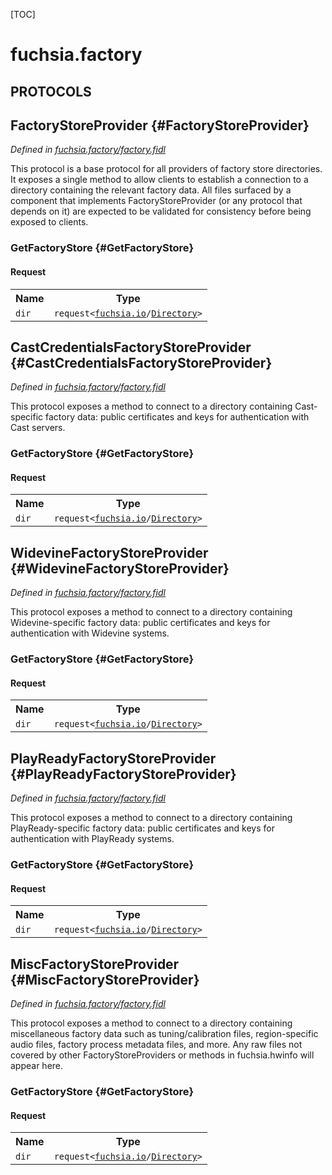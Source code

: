 [TOC]

# fuchsia.factory


## **PROTOCOLS**

## FactoryStoreProvider {#FactoryStoreProvider}
*Defined in [fuchsia.factory/factory.fidl](https://fuchsia.googlesource.com/fuchsia/+/master/sdk/fidl/fuchsia.factory/factory.fidl#19)*

<p>This protocol is a base protocol for all providers of factory store
directories. It exposes a single method to allow clients to establish a
connection to a directory containing the relevant factory data. All files
surfaced by a component that implements FactoryStoreProvider (or any
protocol that depends on it) are expected to be validated for consistency
before being exposed to clients.</p>

### GetFactoryStore {#GetFactoryStore}


#### Request
<table>
    <tr><th>Name</th><th>Type</th></tr>
    <tr>
            <td><code>dir</code></td>
            <td>
                <code>request&lt;<a class='link' href='../fuchsia.io/'>fuchsia.io</a>/<a class='link' href='../fuchsia.io/#Directory'>Directory</a>&gt;</code>
            </td>
        </tr></table>



## CastCredentialsFactoryStoreProvider {#CastCredentialsFactoryStoreProvider}
*Defined in [fuchsia.factory/factory.fidl](https://fuchsia.googlesource.com/fuchsia/+/master/sdk/fidl/fuchsia.factory/factory.fidl#27)*

<p>This protocol exposes a method to connect to a directory containing
Cast-specific factory data: public certificates and keys for
authentication with Cast servers.</p>

### GetFactoryStore {#GetFactoryStore}


#### Request
<table>
    <tr><th>Name</th><th>Type</th></tr>
    <tr>
            <td><code>dir</code></td>
            <td>
                <code>request&lt;<a class='link' href='../fuchsia.io/'>fuchsia.io</a>/<a class='link' href='../fuchsia.io/#Directory'>Directory</a>&gt;</code>
            </td>
        </tr></table>



## WidevineFactoryStoreProvider {#WidevineFactoryStoreProvider}
*Defined in [fuchsia.factory/factory.fidl](https://fuchsia.googlesource.com/fuchsia/+/master/sdk/fidl/fuchsia.factory/factory.fidl#35)*

<p>This protocol exposes a method to connect to a directory containing
Widevine-specific factory data: public certificates and keys for
authentication with Widevine systems.</p>

### GetFactoryStore {#GetFactoryStore}


#### Request
<table>
    <tr><th>Name</th><th>Type</th></tr>
    <tr>
            <td><code>dir</code></td>
            <td>
                <code>request&lt;<a class='link' href='../fuchsia.io/'>fuchsia.io</a>/<a class='link' href='../fuchsia.io/#Directory'>Directory</a>&gt;</code>
            </td>
        </tr></table>



## PlayReadyFactoryStoreProvider {#PlayReadyFactoryStoreProvider}
*Defined in [fuchsia.factory/factory.fidl](https://fuchsia.googlesource.com/fuchsia/+/master/sdk/fidl/fuchsia.factory/factory.fidl#43)*

<p>This protocol exposes a method to connect to a directory containing
PlayReady-specific factory data: public certificates and keys for
authentication with PlayReady systems.</p>

### GetFactoryStore {#GetFactoryStore}


#### Request
<table>
    <tr><th>Name</th><th>Type</th></tr>
    <tr>
            <td><code>dir</code></td>
            <td>
                <code>request&lt;<a class='link' href='../fuchsia.io/'>fuchsia.io</a>/<a class='link' href='../fuchsia.io/#Directory'>Directory</a>&gt;</code>
            </td>
        </tr></table>



## MiscFactoryStoreProvider {#MiscFactoryStoreProvider}
*Defined in [fuchsia.factory/factory.fidl](https://fuchsia.googlesource.com/fuchsia/+/master/sdk/fidl/fuchsia.factory/factory.fidl#53)*

<p>This protocol exposes a method to connect to a directory containing
miscellaneous factory data such as tuning/calibration files, region-specific
audio files, factory process metadata files, and more. Any raw files not
covered by other FactoryStoreProviders or methods in fuchsia.hwinfo will
appear here.</p>

### GetFactoryStore {#GetFactoryStore}


#### Request
<table>
    <tr><th>Name</th><th>Type</th></tr>
    <tr>
            <td><code>dir</code></td>
            <td>
                <code>request&lt;<a class='link' href='../fuchsia.io/'>fuchsia.io</a>/<a class='link' href='../fuchsia.io/#Directory'>Directory</a>&gt;</code>
            </td>
        </tr></table>


















